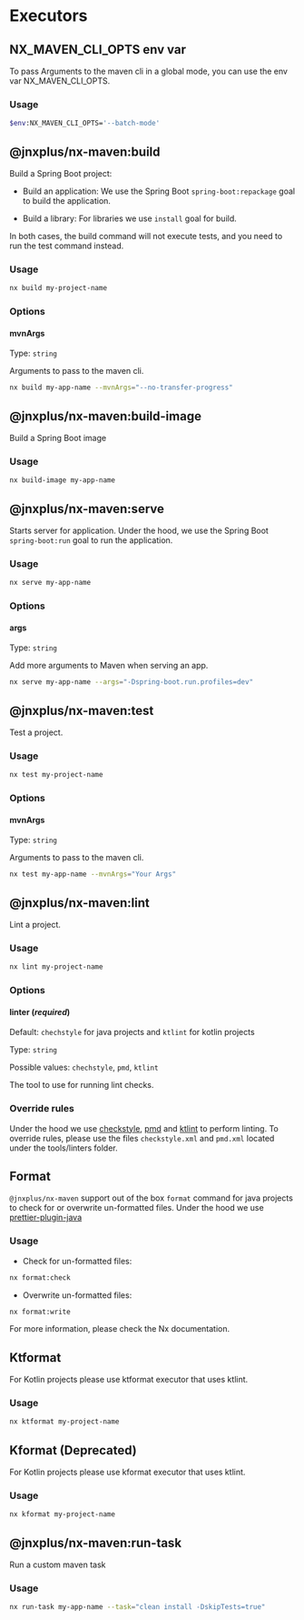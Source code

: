 # Executors

## NX_MAVEN_CLI_OPTS env var

To pass Arguments to the maven cli in a global mode, you can use the env var NX_MAVEN_CLI_OPTS.

### Usage

```bash
$env:NX_MAVEN_CLI_OPTS='--batch-mode'
```

## @jnxplus/nx-maven:build

Build a Spring Boot project:

- Build an application:
  We use the Spring Boot `spring-boot:repackage` goal to build the application.

- Build a library:
  For libraries we use `install` goal for build.

In both cases, the build command will not execute tests, and you need to run the test command instead.

### Usage

```bash
nx build my-project-name
```

### Options

#### mvnArgs

Type: `string`

Arguments to pass to the maven cli.

```bash
nx build my-app-name --mvnArgs="--no-transfer-progress"
```

## @jnxplus/nx-maven:build-image

Build a Spring Boot image

### Usage

```bash
nx build-image my-app-name
```

## @jnxplus/nx-maven:serve

Starts server for application.
Under the hood, we use the Spring Boot `spring-boot:run` goal to run the application.

### Usage

```bash
nx serve my-app-name
```

### Options

#### args

Type: `string`

Add more arguments to Maven when serving an app.

```bash
nx serve my-app-name --args="-Dspring-boot.run.profiles=dev"
```

## @jnxplus/nx-maven:test

Test a project.

### Usage

```bash
nx test my-project-name
```

### Options

#### mvnArgs

Type: `string`

Arguments to pass to the maven cli.

```bash
nx test my-app-name --mvnArgs="Your Args"
```

## @jnxplus/nx-maven:lint

Lint a project.

### Usage

```bash
nx lint my-project-name
```

### Options

#### linter (_**required**_)

Default: `chechstyle` for java projects and `ktlint` for kotlin projects

Type: `string`

Possible values: `chechstyle`, `pmd`, `ktlint`

The tool to use for running lint checks.

### Override rules

Under the hood we use [checkstyle](https://checkstyle.sourceforge.io/), [pmd](https://pmd.github.io/) and [ktlint](https://ktlint.github.io/) to perform linting.
To override rules, please use the files `checkstyle.xml` and `pmd.xml` located under the tools/linters folder.

## Format

`@jnxplus/nx-maven` support out of the box `format` command for java projects to check for or overwrite un-formatted files.
Under the hood we use [prettier-plugin-java](https://www.npmjs.com/package/prettier-plugin-java)

### Usage

- Check for un-formatted files:

```bash
nx format:check
```

- Overwrite un-formatted files:

```bash
nx format:write
```

For more information, please check the Nx documentation.

## Ktformat

For Kotlin projects please use ktformat executor that uses ktlint.

### Usage

```bash
nx ktformat my-project-name
```

## Kformat (Deprecated)

For Kotlin projects please use kformat executor that uses ktlint.

### Usage

```bash
nx kformat my-project-name
```

## @jnxplus/nx-maven:run-task

Run a custom maven task

### Usage

```bash
nx run-task my-app-name --task="clean install -DskipTests=true"
```
